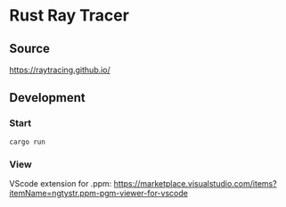 # Rust Ray Tracer

## Source
https://raytracing.github.io/

## Development

### Start

```
cargo run
```

### View

VScode extension for .ppm: https://marketplace.visualstudio.com/items?itemName=ngtystr.ppm-pgm-viewer-for-vscode

